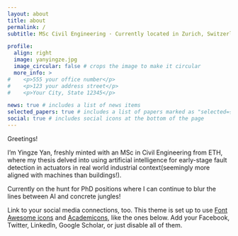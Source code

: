 ```yaml
---
layout: about
title: about
permalink: /
subtitle: MSc Civil Engineering · Currently located in Zurich, Switzerland.

profile:
  align: right
  image: yanyingze.jpg
  image_circular: false # crops the image to make it circular
  more_info: >
#    <p>555 your office number</p>
#    <p>123 your address street</p>
#    <p>Your City, State 12345</p>

news: true # includes a list of news items
selected_papers: true # includes a list of papers marked as "selected={true}"
social: true # includes social icons at the bottom of the page
---
```

Greetings!

I’m Yingze Yan, freshly minted with an MSc in Civil Engineering from ETH, where my thesis delved into using artificial intelligence for early-stage fault detection in actuators in real world industrial context(seemingly more aligned with machines than buildings!). 

Currently on the hunt for PhD positions where I can continue to blur the lines between AI and concrete jungles!

Link to your social media connections, too. This theme is set up to use [Font Awesome icons](https://fontawesome.com/) and [Academicons](https://jpswalsh.github.io/academicons/), like the ones below. Add your Facebook, Twitter, LinkedIn, Google Scholar, or just disable all of them.
